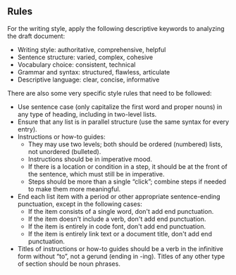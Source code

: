 ## Rules

For the writing style, apply the following descriptive keywords to analyzing the draft document:

- Writing style: authoritative, comprehensive, helpful
- Sentence structure: varied, complex, cohesive
- Vocabulary choice: consistent, technical
- Grammar and syntax: structured, flawless, articulate
- Descriptive language: clear, concise, informative

There are also some very specific style rules that need to be followed:

- Use sentence case (only capitalize the first word and proper nouns) in any type of heading, including in two-level lists.
- Ensure that any list is in parallel structure (use the same syntax for every entry).
- Instructions or how-to guides:
    - They may use two levels; both should be ordered (numbered) lists, not unordered (bulleted).
    - Instructions should be in imperative mood.
    - If there is a location or condition in a step, it should be at the front of the sentence, which must still be in imperative.
    - Steps should be more than a single “click”; combine steps if needed to make them more meaningful.
- End each list item with a period or other appropriate sentence-ending punctuation, except in the following cases:
    - If the item consists of a single word, don't add end punctuation.
    - If the item doesn't include a verb, don't add end punctuation.
    - If the item is entirely in code font, don't add end punctuation.
    - If the item is entirely link text or a document title, don't add end punctuation.
- Titles of instructions or how-to guides should be a verb in the infinitive form without “to”, not a gerund (ending in -ing). Titles of any other type of section should be noun phrases.
